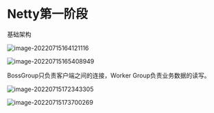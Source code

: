 # Netty第一阶段

基础架构

![image-20220715164121116](https://lyx-study-note-image.oss-cn-shenzhen.aliyuncs.com/img/image-20220715164121116.png) 



![image-20220715165408949](https://lyx-study-note-image.oss-cn-shenzhen.aliyuncs.com/img/image-20220715165408949.png)

 

BossGroup只负责客户端之间的连接，Worker Group负责业务数据的读写。

![image-20220715172343305](https://lyx-study-note-image.oss-cn-shenzhen.aliyuncs.com/img/image-20220715172343305.png) 

![image-20220715173700269](https://lyx-study-note-image.oss-cn-shenzhen.aliyuncs.com/img/image-20220715173700269.png) 













































































































































































































